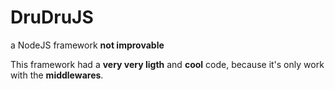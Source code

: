 # DruDruJS
a NodeJS framework **not improvable**

This framework had a **very very ligth** and **cool** code, because it's only work with the **middlewares**.
